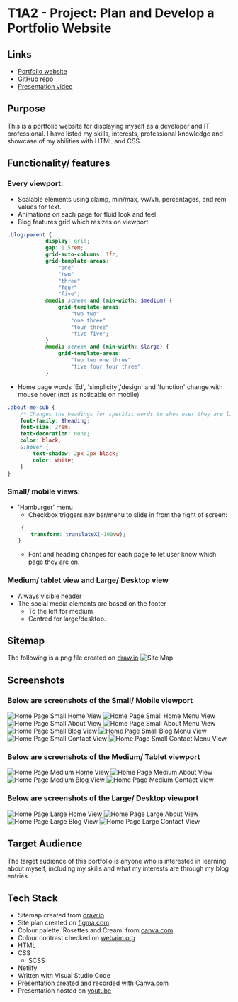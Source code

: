 # T1A2 - Project: Plan and Develop a Portfolio Website

## Links

-   [Portfolio website](https://edoughertyportfolio.netlify.app)
-   [GitHub repo](https://github.com/tatermysalad/T1A2Portfolio)
-   [Presentation video](https://youtu.be/bQNnHDc86gg)

## Purpose

This is a portfolio website for displaying myself as a developer and IT professional. I have listed my skills, interests, professional knowledge and showcase of my abilities with HTML and CSS.

## Functionality/ features

### Every viewport:

-   Scalable elements using clamp, min/max, vw/vh, percentages, and rem values for text.
-   Animations on each page for fluid look and feel
-   Blog features grid which resizes on viewport

```scss
.blog-parent {
            display: grid;
            gap: 1.5rem;
            grid-auto-columns: 1fr;
            grid-template-areas:
                "one"
                "two"
                "three"
                "four"
                "five";
            @media screen and (min-width: $medium) {
                grid-template-areas:
                    "two two"
                    "one three"
                    "four three"
                    "five five";
            }
            @media screen and (min-width: $large) {
                grid-template-areas:
                    "two two one three"
                    "five four four three";
            }
```

-   Home page words 'Ed', 'simplicity','design' and 'function' change with mouse hover (not as noticable on mobile)

```scss
.about-me-sub {
    /* Changes the headings for specific words to show user they are links */
    font-family: $heading;
    font-size: 2rem;
    text-decoration: none;
    color: black;
    &:hover {
        text-shadow: 2px 2px black;
        color: white;
    }
}
```

### Small/ mobile views:

-   'Hamburger' menu
    -   Checkbox triggers nav bar/menu to slide in from the right of screen:
    ```scss
     {
        transform: translateX(-100vw);
    }
    ```
    -   Font and heading changes for each page to let user know which page they are on.

### Medium/ tablet view and Large/ Desktop view

-   Always visible header
-   The social media elements are based on the footer
    -   To the left for medium
    -   Centred for large/desktop.

## Sitemap

The following is a png file created on [draw.io](https://draw.io)
![Site Map](./docs/Site%20Map.png)

## Screenshots

### Below are screenshots of the Small/ Mobile viewport

![Home Page Small Home View](./docs/Small%20-%20Home.png)
![Home Page Small Home Menu View](./docs/Small%20-%20Home%20Menu.png)
![Home Page Small About View](./docs/Small%20-%20About.png)
![Home Page Small About Menu View](./docs/Small%20-%20About%20Menu.png)
![Home Page Small Blog View](./docs/Small%20-%20Blog.png)
![Home Page Small Blog Menu View](./docs/Small%20-%20Blog%20Menu.png)
![Home Page Small Contact View](./docs/Small%20-%20Contact.png)
![Home Page Small Contact Menu View](./docs/Small%20-%20Contact%20Menu.png)

### Below are screenshots of the Medium/ Tablet viewport

![Home Page Medium Home View](./docs/Medium%20-%20Home.png)
![Home Page Medium About View](./docs/Medium%20-%20About.png)
![Home Page Medium Blog View](./docs/Medium%20-%20Blog.png)
![Home Page Medium Contact View](./docs/Medium%20-%20Contact.png)

### Below are screenshots of the Large/ Desktop viewport

![Home Page Large Home View](./docs/Large%20-%20Home.png)
![Home Page Large About View](./docs/Large%20-%20About.png)
![Home Page Large Blog View](./docs/Large%20-%20Blog.png)
![Home Page Large Contact View](./docs/Large%20-%20Contact.png)

## Target Audience

The target audience of this portfolio is anyone who is interested in learning about myself, including my skills and what my interests are through my blog entries.

## Tech Stack

-   Sitemap created from [draw.io](https://draw.io)
-   Site plan created on [figma.com](https://www.figma.com/file/UKrFoOnXShVvHg3sVTMrJC/Portfolio-Website?node-id=14%3A395&t=FxBhUNpIrxp7jS8J-1)
-   Colour palette 'Rosettes and Cream' from [canva.com](https://www.canva.com/colors/color-palettes/rosettes-and-cream/)
-   Colour contrast checked on [webaim.org](https://webaim.org/resources/contrastchecker/)
-   HTML
-   CSS
    -   SCSS
-   Netlify
-   Written with Visual Studio Code
-   Presentation created and recorded with [Canva.com](https://www.canva.com/)
-   Presentation hosted on [youtube](https://www.youtube.com)
